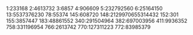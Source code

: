 1:233168
2:4613732
3:6857
4:906609
5:232792560
6:25164150
13:5537376230
78:55374
145:608720
148:2129970655314432
152:301
155:3857447
183:48861552
340:291504964
382:697003956
411:9936352
758:331196954
766:2613742
770:127311223
772:83985379
